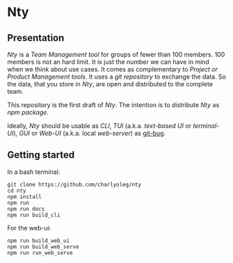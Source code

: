 # Nty

## Presentation

*Nty* is a *Team Management tool* for groups of fewer than 100 members. 100 members is not an hard limit. It is just the number we can have in mind when we think about use cases. It comes as complementary to *Project or Product Management tools*. It uses a *git repository* to exchange the data. So the data, that you store in *Nty*, are open and distributed to the complete team.

This repository is the first draft of *Nty*. The intention is to distribute *Nty* as *npm package*.

Ideally, *Nty* should be usable as *CLI*, *TUI* (a.k.a. *text-based UI* or *terminal-UI*), *GUI* or *Web-UI* (a.k.a. local *web-server*) as [git-bug](https://github.com/MichaelMure/git-bug).


## Getting started

In a bash terminal:

    git clone https://github.com/charlyoleg/nty
    cd nty
    npm install
    npm run
    npm run docs
    npm run build_cli


For the web-ui:

    npm run build_web_ui
    npm run build_web_serve
    npm run run_web_serve



